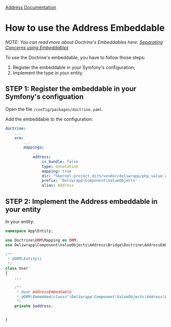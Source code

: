 [Address Documentation](../Address.md)

# How to use the Address Embeddable

*NOTE: You can read more about Doctrine's Embeddables here: [Separating Concerns using Embeddables](https://www.doctrine-project.org/projects/doctrine-orm/en/2.7/tutorials/embeddables.html)*

To use the Doctrine's embeddable, you have to follow those steps:

1. Register the embeddable in your Symfony's configuration;
2. Implement the type in your entity.

## STEP 1: Register the embeddable in your Symfony's configuation

Open the file `/config/packages/doctrine.yaml`.

Add the embeddable to the configuration:

```yaml
doctrine:
    ...
    orm:
        ...
        mappings:
            ...
            address:
                is_bundle: false
                type: annotation
                mapping: true
                dir: "%kernel.project_dir%/vendor/deliwrapp/php_value_objects/src/Address"
                prefix: 'Deliwrapp\Component\ValueObjects'
                alias: Address
```

## STEP 2: Implement the Address embeddable in your entity

In your entity:

```php
namespace App\Entity;

use Doctrine\ORM\Mapping as ORM;
use Deliwrapp\Component\ValueObjects\Address\Bridge\Doctrine\AddressEmbeddable;

/**
 * @ORM\Entity()
 */
class User
{
    ...

    /**
     * @var AddressEmbeddable
     * @ORM\Embedded(class="\Deliwrapp\Component\ValueObjects\Address\Bridge\Doctrine\AddressEmbeddable")
     */
    private $address;


}
```